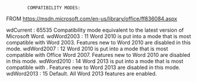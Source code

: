 


            COMPATIBILITY MODES:
FROM https://msdn.microsoft.com/en-us/library/office/ff836084.aspx

wdCurrent  : 65535 Compatibility mode equivalent to the latest version of
                    Microsoft Word.
wdWord2003 : 11    Word 2010 is put into a mode that is most compatible with
                   Word 2003. Features new to Word 2010 are disabled in this mode.
wdWord2007 : 12    Word 2010 is put into a mode that is most compatible with
                   Office Word 2007.
                   Features new to Word 2010 are disabled in this mode.
wdWord2010 : 14    Word 2013 is put into a mode that is most compatible with .
                   Features new to Word 2013 are disabled in this mode.
wdWord2013 : 15    Default. All Word 2013 features are enabled.

                